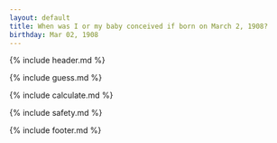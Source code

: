 ```yaml
---
layout: default
title: When was I or my baby conceived if born on March 2, 1908?
birthday: Mar 02, 1908
---
```


{% include header.md %}

{% include guess.md %}

{% include calculate.md %}

{% include safety.md %}

{% include footer.md %}




